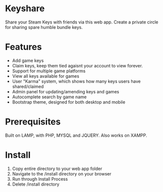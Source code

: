 # Keyshare
Share your Steam Keys with friends via this web app. Create a private circle for sharing spare humble bundle keys.

# Features
- Add game keys
- Claim keys, keep them tied agaisnt your account to view forever.
- Support for multiple game platforms
- View all keys available for games
- User "Karma" system, which shows how many keys users have shared/claimed
- Admin panel for updating/amending keys and games
- Autocomplete search by game name
- Bootstrap theme, designed for both desktop and mobile

# Prerequisites 
Built on LAMP, with PHP, MYSQL and JQUERY. Also works on XAMPP.

# Install
1. Copy entire directory to your web app folder
2. Navigate to the /install directory on your browser
3. Run through Install Process
5. Delete /install directory
